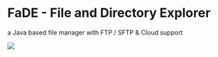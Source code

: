 # FaDE - File and Directory Explorer
a Java based file manager with FTP / SFTP & Cloud support

<img src="https://travis-ci.org/chpressler/fade.svg?branch=master"/>
